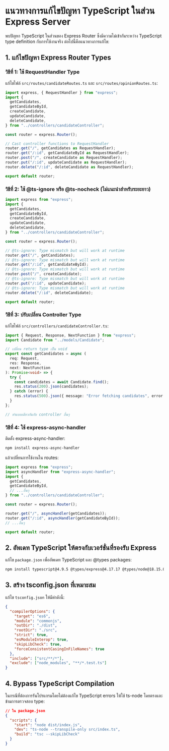# แนวทางการแก้ไขปัญหา TypeScript ในส่วน Express Server

พบปัญหา TypeScript ในส่วนของ Express Router ซึ่งมีความไม่เข้ากันระหว่าง TypeScript type definition กับการใช้งานจริง
ต่อไปนี้คือแนวทางการแก้ไข:

## 1. แก้ไขปัญหา Express Router Types

### วิธีที่ 1: ใช้ RequestHandler Type

แก้ไขไฟล์ `src/routes/candidateRoutes.ts` และ `src/routes/opinionRoutes.ts`:

```typescript
import express, { RequestHandler } from "express";
import {
  getCandidates,
  getCandidateById,
  createCandidate,
  updateCandidate,
  deleteCandidate,
} from "../controllers/candidateController";

const router = express.Router();

// Cast controller functions to RequestHandler
router.get("/", getCandidates as RequestHandler);
router.get("/:id", getCandidateById as RequestHandler);
router.post("/", createCandidate as RequestHandler);
router.put("/:id", updateCandidate as RequestHandler);
router.delete("/:id", deleteCandidate as RequestHandler);

export default router;
```

### วิธีที่ 2: ใช้ @ts-ignore หรือ @ts-nocheck (ไม่แนะนำสำหรับระยะยาว)

```typescript
import express from "express";
import {
  getCandidates,
  getCandidateById,
  createCandidate,
  updateCandidate,
  deleteCandidate,
} from "../controllers/candidateController";

const router = express.Router();

// @ts-ignore: Type mismatch but will work at runtime
router.get("/", getCandidates);
// @ts-ignore: Type mismatch but will work at runtime
router.get("/:id", getCandidateById);
// @ts-ignore: Type mismatch but will work at runtime
router.post("/", createCandidate);
// @ts-ignore: Type mismatch but will work at runtime
router.put("/:id", updateCandidate);
// @ts-ignore: Type mismatch but will work at runtime
router.delete("/:id", deleteCandidate);

export default router;
```

### วิธีที่ 3: ปรับเปลี่ยน Controller Type

แก้ไขไฟล์ `src/controllers/candidateController.ts`:

```typescript
import { Request, Response, NextFunction } from "express";
import Candidate from "../models/Candidate";

// เปลี่ยน return type เป็น void
export const getCandidates = async (
  req: Request,
  res: Response,
  next: NextFunction
): Promise<void> => {
  try {
    const candidates = await Candidate.find();
    res.status(200).json(candidates);
  } catch (error) {
    res.status(500).json({ message: "Error fetching candidates", error });
  }
};

// ทำแบบเดียวกันกับ controller อื่นๆ
```

### วิธีที่ 4: ใช้ express-async-handler

ติดตั้ง express-async-handler:

```bash
npm install express-async-handler
```

แล้วเปลี่ยนการใช้งานใน routes:

```typescript
import express from "express";
import asyncHandler from "express-async-handler";
import {
  getCandidates,
  getCandidateById,
  // ...อื่นๆ
} from "../controllers/candidateController";

const router = express.Router();

router.get("/", asyncHandler(getCandidates));
router.get("/:id", asyncHandler(getCandidateById));
// ...อื่นๆ

export default router;
```

## 2. อัพเดท TypeScript ให้ตรงกับเวอร์ชั่นที่รองรับ Express

แก้ไข `package.json` เพื่ออัพเดท TypeScript และ @types packages:

```bash
npm install typescript@4.9.5 @types/express@4.17.17 @types/node@18.15.0 --save-dev
```

## 3. สร้าง tsconfig.json ที่เหมาะสม

แก้ไข `tsconfig.json` ให้มีค่าดังนี้:

```json
{
  "compilerOptions": {
    "target": "es6",
    "module": "commonjs",
    "outDir": "./dist",
    "rootDir": "./src",
    "strict": true,
    "esModuleInterop": true,
    "skipLibCheck": true,
    "forceConsistentCasingInFileNames": true
  },
  "include": ["src/**/*"],
  "exclude": ["node_modules", "**/*.test.ts"]
}
```

## 4. Bypass TypeScript Compilation

ในกรณีที่ต้องการรันโปรแกรมโดยไม่ต้องแก้ไข TypeScript errors ให้ใช้ ts-node โดยตรงและข้ามการตรวจสอบ type:

```json
// ใน package.json
{
  "scripts": {
    "start": "node dist/index.js",
    "dev": "ts-node --transpile-only src/index.ts",
    "build": "tsc --skipLibCheck"
  }
}
```
